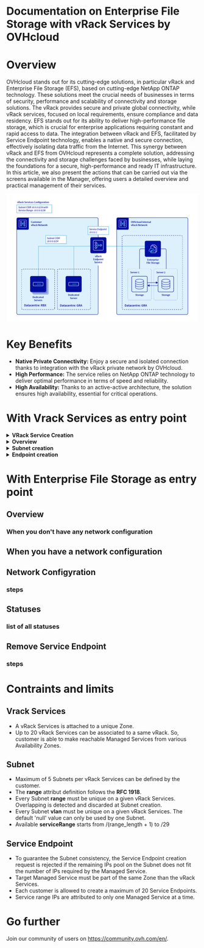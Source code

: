 # Documentation on Enterprise File Storage with vRack Services by OVHcloud

# Overview
OVHcloud stands out for its cutting-edge solutions, in particular vRack and Enterprise File Storage (EFS), based on cutting-edge NetApp ONTAP technology. These solutions meet the crucial needs of businesses in terms of security, performance and scalability of connectivity and storage solutions. The vRack provides secure and private global connectivity, while vRack services, focused on local requirements, ensure compliance and data residency. EFS stands out for its ability to deliver high-performance file storage, which is crucial for enterprise applications requiring constant and rapid access to data. The integration between vRack and EFS, facilitated by Service Endpoint technology, enables a native and secure connection, effectively isolating data traffic from the Internet. This synergy between vRack and EFS from OVHcloud represents a complete solution, addressing the connectivity and storage challenges faced by businesses, while laying the foundations for a secure, high-performance and ready IT infrastructure.
In this article, we also present the actions that can be carried out via the screens available in the Manager, offering users a detailed overview and practical management of their services.

<p align="center" width="100%">
    <img src="images/vRack Service Endpoint Diagram.png">
</p>

# Key Benefits

- **Native Private Connectivity:** Enjoy a secure and isolated connection thanks to integration with the vRack private network by OVHcloud.
- **High Performance:** The service relies on NetApp ONTAP technology to deliver optimal performance in terms of speed and reliability.
- **High Availability:** Thanks to an active-active architecture, the solution ensures high availability, essential for critical operations.



# With Vrack Services as entry point   

<details>
  <summary><b>VRack Service Creation</b> </summary>

| ![initiate_state](images/01_empty_page.png) | 
|:--:| 
| When you don't have any vrack services on, you have this screen |

| ![initiate_state](images/02_vrack_creation.png) | 
|:--:| 
| First you need to define a name for this Vrack Service |

| ![initiate_state](images/03_vrack_creation.png) | 
|:--:| 
| Then you need to attach this service to an existing Vrack ...  |

| ![initiate_state](images/04_vrack_creation.png) | 
|:--:| 
| ... by selecting in your Vrack existing list |

| ![initiate_state](images/05_vrack_cration.png) | 
|:--:| 
| Then you need to select a region |

| ![initiate_state](images/06_vrack_creation.png) | 
|:--:| 
| Now you can create your new Vrack Service |

| ![initiate_state](images/_vrack_creation.png) | 
|:--:| 
| If you don't have a Vrack you can createone here |


| ![initiate_state](images/10_listing_page.png) | 
|:--:| 
| Here you have a list of all your Vrack Services |


    
</details>

<details>
  <summary><b>Overview</b> </summary>
    
| ![initiate_state](images/11_overview.png) | 
|:--:| 
| Details |

| ![initiate_state](images/15_listing_subnets.png) | 
|:--:| 
| Subnets listing |

| ![initiate_state](images/17_vrack_listing_endpoints.png) | 
|:--:| 
| Endpoints listing |

</details>


<details>
  <summary><b>Subnet creation</b> </summary>
    

| ![initiate_state](images/12_vrack_subnet_creation.png) | 
|:--:| 
| 12 |

| ![initiate_state](images/13_vrack_subnet_creation.png) | 
|:--:| 
| 13 |

| ![initiate_state](images/14_vrack_subnet_creation.png) | 
|:--:| 
| 14 |


</details>


<details>
  <summary><b>Endpoint creation</b> </summary>
    
| ![initiate_state](images/16_vrack_endpoint_creation.png) | 
|:--:| 
| 16 |

</details>




# With Enterprise File Storage as entry point   

## Overview
### When you don't have any network configuration
## When you have a network configuration

## Network Configyration
### steps

## Statuses
### list of all statuses

## Remove Service Endpoint
### steps





# Contraints and limits
## Vrack Services
- A vRack Services is attached to a unique Zone.
- Up to 20 vRack Services can be associated to a same vRack. So, customer is able to make reachable Managed Services from various Availability Zones.


## Subnet
- Maximum of 5 Subnets per vRack Services can be defined by the customer.
- The **range** attribut definition follows the **RFC 1918**.
- Every Subnet **range** must be unique on a given vRack Services. Overlapping is detected and discarded at Subnet creation.
- Every Subnet **vlan** must be unique on a given vRack Services. The default 'null' value can only be used by one Subnet.
- Available **serviceRange** starts from /(range_length + 1) to /29

## Service Endpoint
- To guarantee the Subnet consistency, the Service Endpoint creation request is rejected if the remaining IPs pool on the Subnet does not fit the number of IPs required by the Managed Service.
- Target Managed Service must be part of the same Zone than the vRack Services.
- Each customer is allowed to create a maximum of 20 Service Endpoints.
- Service range IPs are attributed to only one Managed Service at a time.


# Go further

Join our community of users on <https://community.ovh.com/en/>.
